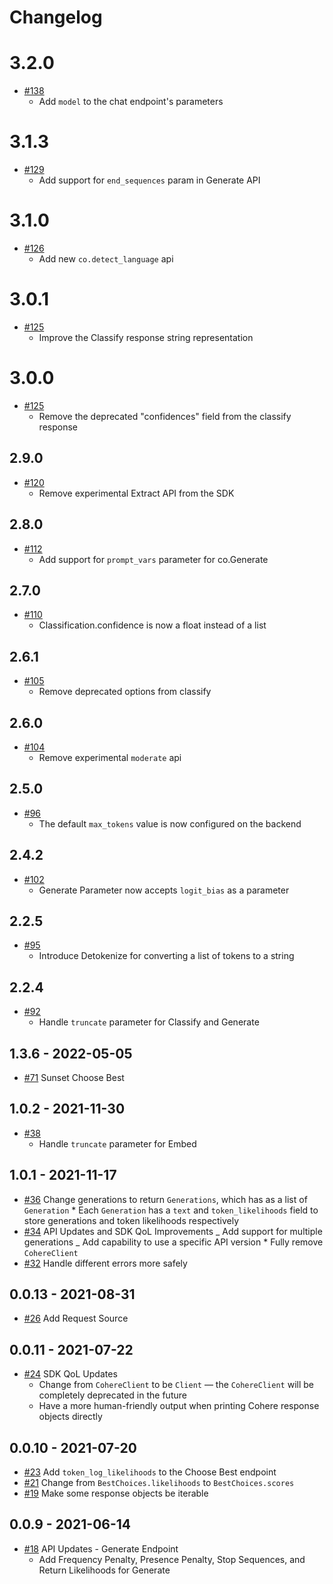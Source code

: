 # Changelog

# 3.2.0
- [#138](https://github.com/cohere-ai/cohere-python/pull/138)
  - Add `model` to the chat endpoint's parameters

# 3.1.3

- [#129](https://github.com/cohere-ai/cohere-python/pull/129)
  - Add support for `end_sequences` param in Generate API

# 3.1.0

- [#126](https://github.com/cohere-ai/cohere-python/pull/126)
  - Add new `co.detect_language` api

# 3.0.1

- [#125](https://github.com/cohere-ai/cohere-python/pull/123)
  - Improve the Classify response string representation

# 3.0.0

- [#125](https://github.com/cohere-ai/cohere-python/pull/125)
  - Remove the deprecated "confidences" field from the classify response

## 2.9.0

- [#120](https://github.com/cohere-ai/cohere-python/pull/120)
  - Remove experimental Extract API from the SDK

## 2.8.0

- [#112](https://github.com/cohere-ai/cohere-python/pull/112)
  - Add support for `prompt_vars` parameter for co.Generate

## 2.7.0

- [#110](https://github.com/cohere-ai/cohere-python/pull/110)
  - Classification.confidence is now a float instead of a list

## 2.6.1

- [#105](https://github.com/cohere-ai/cohere-python/pull/105)
  - Remove deprecated options from classify

## 2.6.0

- [#104](https://github.com/cohere-ai/cohere-python/pull/104)
  - Remove experimental `moderate` api

## 2.5.0

- [#96](https://github.com/cohere-ai/cohere-python/pull/96)
  - The default `max_tokens` value is now configured on the backend

## 2.4.2

- [#102](https://github.com/cohere-ai/cohere-python/pull/102)
  - Generate Parameter now accepts `logit_bias` as a parameter

## 2.2.5

- [#95](https://github.com/cohere-ai/cohere-python/pull/95)
  - Introduce Detokenize for converting a list of tokens to a string

## 2.2.4

- [#92](https://github.com/cohere-ai/cohere-python/pull/92)
  - Handle `truncate` parameter for Classify and Generate

## 1.3.6 - 2022-05-05

- [#71](https://github.com/cohere-ai/cohere-python/pull/71) Sunset Choose Best

## 1.0.2 - 2021-11-30

- [#38](https://github.com/cohere-ai/cohere-python/pull/38)
  - Handle `truncate` parameter for Embed

## 1.0.1 - 2021-11-17

- [#36](https://github.com/cohere-ai/cohere-python/pull/36)
  Change generations to return `Generations`, which has as a list of `Generation` \* Each `Generation` has a `text` and `token_likelihoods` field to store generations and token likelihoods respectively
- [#34](https://github.com/cohere-ai/cohere-python/pull/34)
  API Updates and SDK QoL Improvements
  _ Add support for multiple generations
  _ Add capability to use a specific API version \* Fully remove `CohereClient`
- [#32](https://github.com/cohere-ai/cohere-python/pull/32)
  Handle different errors more safely

## 0.0.13 - 2021-08-31

- [#26](https://github.com/cohere-ai/cohere-python/pull/26) Add Request Source

## 0.0.11 - 2021-07-22

- [#24](https://github.com/cohere-ai/cohere-python/pull/24) SDK QoL Updates
  - Change from `CohereClient` to be `Client` –– the `CohereClient` will be completely deprecated in the future
  - Have a more human-friendly output when printing Cohere response objects directly

## 0.0.10 - 2021-07-20

- [#23](https://github.com/cohere-ai/cohere-python/pull/23) Add `token_log_likelihoods` to the Choose Best endpoint
- [#21](https://github.com/cohere-ai/cohere-python/pull/21) Change from `BestChoices.likelihoods` to `BestChoices.scores`
- [#19](https://github.com/cohere-ai/cohere-python/pull/19) Make some response objects be iterable

## 0.0.9 - 2021-06-14

- [#18](https://github.com/cohere-ai/cohere-python/pull/18) API Updates - Generate Endpoint
  - Add Frequency Penalty, Presence Penalty, Stop Sequences, and Return Likelihoods for Generate
